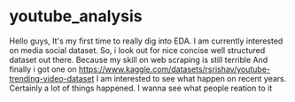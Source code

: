 # youtube_analysis
Hello guys, It's my first time to really dig into EDA. I am currently interested on media social dataset.
So, i look out for nice concise well structured dataset out there. Because my skill on web scraping is still terrible
And finally i got one on https://www.kaggle.com/datasets/rsrishav/youtube-trending-video-dataset
I am interested to see what happen on recent years. Certainly a lot of things happened. I wanna see what people reation to it
